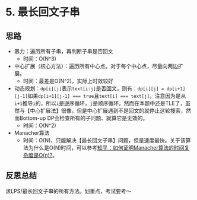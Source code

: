 # 5. 最长回文子串

## 思路

- 暴力：遍历所有子串，再判断子串是否回文
  - 时间：O(N^3)
- 中心扩展（核心方法）：遍历所有中心点。对于每个中心点，尽量向两边扩展。
  - 时间：最差是O(N^2)，实际上时效较好
- 动态规划：`dp[i][j]`表示`text[i:j]`是否回文，则有：`dp[i][j] = dp[i+1][j-1]`如果`dp[i+1][j-1] === true`且`text[i] === text[j]`。注意因为是从`i+1`推导`i`的，所以`i`是逆序循环，`j`是顺序循环。然而在本题中还是TLE了，虽然与【中心扩展法】很像，但是中心扩展遇到不是回文的就停止这轮搜索，然而Bottom-up DP会检查所有的子问题、就算它是无效的。
  - 时间：O(N^2)
- Manacher算法
  - 时间：O(N)，只能解决【最长回文子串】问题，但是速度最快。关于该算法为什么是O(N)时间，可以参考[知乎：如何证明Manacher算法的时间复杂度是O(n)?](https://www.zhihu.com/question/30226229)。

## 反思总结

求LPS/最长回文子串的所有方法。划重点，考试要考～
